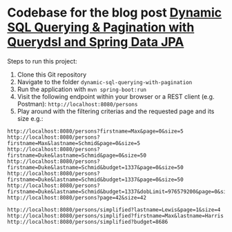 # Codebase for the blog post [Dynamic SQL Querying & Pagination with Querydsl and Spring Data JPA](https://rieckpil.de/howto-dynamic-sql-querying-pagination-with-querydsl-and-spring-data-jpa)

Steps to run this project:

1. Clone this Git repository
2. Navigate to the folder `dynamic-sql-querying-with-pagination`
3. Run the application with `mvn spring-boot:run`
4. Visit the following endpoint within your browser or a REST client (e.g. Postman): `http://localhost:8080/persons`
5. Play around with the filtering criterias and the requested page and its size e.g.:

```
http://localhost:8080/persons?firstname=Max&page=0&size=5
http://localhost:8080/persons?firstname=Max&lastname=Schmid&page=0&size=5
http://localhost:8080/persons?firstname=Duke&lastname=Schmid&page=0&size=50
http://localhost:8080/persons?firstname=Duke&lastname=Schmid&budget=1337&page=0&size=50
http://localhost:8080/persons?firstname=Duke&lastname=Schmid&budget=1337&page=0&size=50
http://localhost:8080/persons?firstname=Duke&lastname=Schmid&budget=1337&dobLimit=976579200&page=0&size=50
http://localhost:8080/persons?page=42&size=42

http://localhost:8080/persons/simplified?lastname=Lewis&page=1&size=4
http://localhost:8080/persons/simplified?firstname=Max&lastname=Harris
http://localhost:8080/persons/simplified?budget=8686
```
